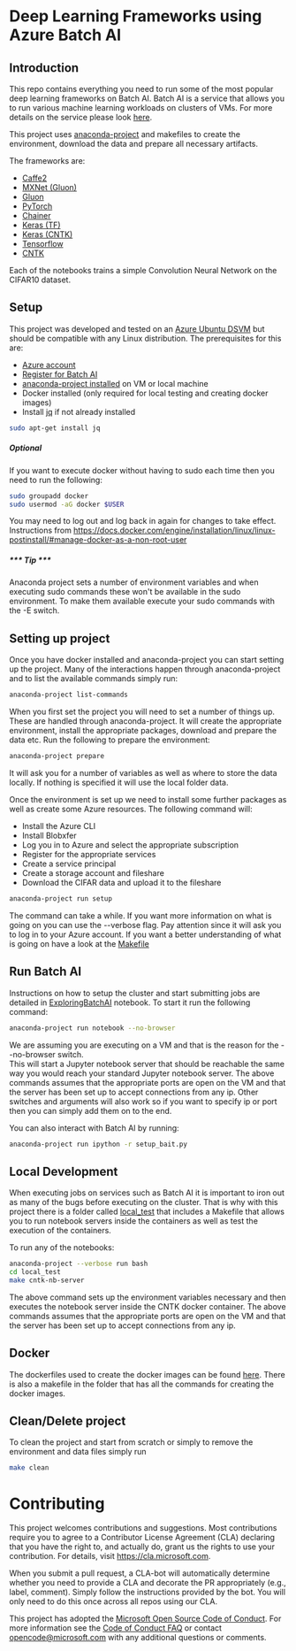 # Deep Learning Frameworks using Azure Batch AI
## Introduction
This repo contains everything you need to run some of the most popular deep learning frameworks on Batch AI. 
Batch AI is a service that allows you to run various machine learning workloads on clusters of VMs. For more details on the service please look [here](https://docs.microsoft.com/en-gb/azure/batch-ai/overview). 

This project uses [anaconda-project](https://github.com/Anaconda-Platform/anaconda-project) and makefiles to create the environment, download the data and prepare all necessary artifacts.

The frameworks are:
* [Caffe2](exec_src/Caffe2_CIFAR.ipynb)
* [MXNet (Gluon)](exec_src/MXNet_CIFAR.ipynb)
* [Gluon](exec_src/Gluon_CIFAR.ipynb)
* [PyTorch](exec_src/PyTorch_CIFAR.ipynb)
* [Chainer](exec_src/Chainer_CIFAR.ipynb)
* [Keras (TF)](exec_src/Keras_TF_CIFAR.ipynb)
* [Keras (CNTK)](exec_src/Keras_CNTK_CIFAR.ipynb)
* [Tensorflow](exec_src/Tensorflow_CIFAR.ipynb)
* [CNTK](exec_src/CNTK_CIFAR.ipynb)

Each of the notebooks trains a simple Convolution Neural Network on the CIFAR10 dataset.

## Setup
This project was developed and tested on an [Azure Ubuntu DSVM](https://azuremarketplace.microsoft.com/en-us/marketplace/apps/microsoft-ads.linux-data-science-vm-ubuntu) but should be compatible with any Linux distribution. The prerequisites for this are:
* [Azure account](https://azure.microsoft.com/en-gb/free/)
* [Register for Batch AI](https://docs.microsoft.com/en-gb/azure/batch-ai/quickstart-python)
* [anaconda-project installed](https://github.com/Anaconda-Platform/anaconda-project) on VM or local machine
* Docker installed (only required for local testing and creating docker images)
* Install [jq](https://github.com/stedolan/jq) if not already installed
```bash
sudo apt-get install jq
```


##### Optional
If you want to execute docker without having to sudo each time then you need to run the following:
```bash
sudo groupadd docker
sudo usermod -aG docker $USER
```
You may need to log out and log back in again for changes to take effect. Instructions from https://docs.docker.com/engine/installation/linux/linux-postinstall/#manage-docker-as-a-non-root-user


##### *** Tip ***
Anaconda project sets a number of environment variables and when executing sudo commands these won't be available in the sudo environment. To make them available execute your sudo commands with the -E switch.

## Setting up project
Once you have docker installed and anaconda-project you can start setting up the project.
Many of the interactions happen through anaconda-project and to list the available commands simply run:

```bash
anaconda-project list-commands
```

When you first set the project you will need to set a number of things up. These are handled through anaconda-project. It will create the appropriate environment, install the appropriate packages, download and prepare the data etc. Run the following to prepare the environment:
```bash
anaconda-project prepare
```
It will ask you for a number of variables as well as where to store the data locally. If nothing is specified it will use the local folder data.

Once the environment is set up we need to install some further packages as well as create some Azure resources. The following command will:
* Install the Azure CLI
* Install Blobxfer
* Log you in to Azure and select the appropriate subscription
* Register for the appropriate services
* Create a service principal
* Create a storage account and fileshare
* Download the CIFAR data and upload it to the fileshare

```bash
anaconda-project run setup
```
The command can take a while. If you want more information on what is going on you can use the --verbose flag. Pay attention since it will ask you to log in to your Azure account. If you want a better understanding of what is going on have a look at the [Makefile]({{cookiecutter.project_slug}}/Makefile)

## Run Batch AI
Instructions on how to setup the cluster and start submitting jobs are detailed in [ExploringBatchAI]({{cookiecutter.project_slug}}/ExploringBatchAI.ipynb) notebook. To start it run the following command: 

```bash
anaconda-project run notebook --no-browser
```

We are assuming you are executing on a VM and that is the reason for the --no-browser switch.  
This will start a Jupyter notebook server that should be reachable the same way you would reach your standard Jupyter notebook server.
The above commands assumes that the appropriate ports are open on the VM and that the server has been set up to accept connections from any ip.
Other switches and arguments will also work so if you want to specify ip or port then you can simply add them on to the end.

You can also interact with Batch AI by running:
```bash
anaconda-project run ipython -r setup_bait.py
```

## Local Development
When executing jobs on services such as Batch AI it is important to iron out as many of the bugs before executing on the cluster. That is why with this project there is a folder called [local_test]({{cookiecutter.project_slug}}/local_test) that includes a Makefile that allows you to run notebook servers inside the containers as well as test the execution of the containers.

To run any of the notebooks:
```bash
anaconda-project --verbose run bash
cd local_test
make cntk-nb-server
```

The above command sets up the environment variables necessary and then executes the notebook server inside the CNTK docker container.
The above commands assumes that the appropriate ports are open on the VM and that the server has been set up to accept connections from any ip.

## Docker
The dockerfiles used to create the docker images can be found [here](docker). There is also a makefile in the folder that has all the commands for creating the docker images.

## Clean/Delete project
To clean the project and start from scratch or simply to remove the environment and data files simply run
```bash
make clean
```

# Contributing

This project welcomes contributions and suggestions.  Most contributions require you to agree to a
Contributor License Agreement (CLA) declaring that you have the right to, and actually do, grant us
the rights to use your contribution. For details, visit https://cla.microsoft.com.

When you submit a pull request, a CLA-bot will automatically determine whether you need to provide
a CLA and decorate the PR appropriately (e.g., label, comment). Simply follow the instructions
provided by the bot. You will only need to do this once across all repos using our CLA.

This project has adopted the [Microsoft Open Source Code of Conduct](https://opensource.microsoft.com/codeofconduct/).
For more information see the [Code of Conduct FAQ](https://opensource.microsoft.com/codeofconduct/faq/) or
contact [opencode@microsoft.com](mailto:opencode@microsoft.com) with any additional questions or comments.

